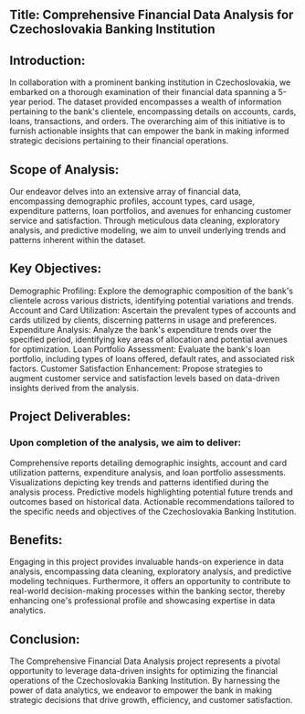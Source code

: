 ## Title: Comprehensive Financial Data Analysis for Czechoslovakia Banking Institution

## Introduction:

In collaboration with a prominent banking institution in Czechoslovakia, we embarked on a thorough examination of their financial data spanning a 5-year period. The dataset provided encompasses a wealth of information pertaining to the bank's clientele, encompassing details on accounts, cards, loans, transactions, and orders. The overarching aim of this initiative is to furnish actionable insights that can empower the bank in making informed strategic decisions pertaining to their financial operations.

## Scope of Analysis:

Our endeavor delves into an extensive array of financial data, encompassing demographic profiles, account types, card usage, expenditure patterns, loan portfolios, and avenues for enhancing customer service and satisfaction. Through meticulous data cleaning, exploratory analysis, and predictive modeling, we aim to unveil underlying trends and patterns inherent within the dataset.

## Key Objectives:

Demographic Profiling: Explore the demographic composition of the bank's clientele across various districts, identifying potential variations and trends.
Account and Card Utilization: Ascertain the prevalent types of accounts and cards utilized by clients, discerning patterns in usage and preferences.
Expenditure Analysis: Analyze the bank's expenditure trends over the specified period, identifying key areas of allocation and potential avenues for optimization.
Loan Portfolio Assessment: Evaluate the bank's loan portfolio, including types of loans offered, default rates, and associated risk factors.
Customer Satisfaction Enhancement: Propose strategies to augment customer service and satisfaction levels based on data-driven insights derived from the analysis.

## Project Deliverables:

### Upon completion of the analysis, we aim to deliver:

Comprehensive reports detailing demographic insights, account and card utilization patterns, expenditure analysis, and loan portfolio assessments.
Visualizations depicting key trends and patterns identified during the analysis process.
Predictive models highlighting potential future trends and outcomes based on historical data.
Actionable recommendations tailored to the specific needs and objectives of the Czechoslovakia Banking Institution.

## Benefits:

Engaging in this project provides invaluable hands-on experience in data analysis, encompassing data cleaning, exploratory analysis, and predictive modeling techniques. Furthermore, it offers an opportunity to contribute to real-world decision-making processes within the banking sector, thereby enhancing one's professional profile and showcasing expertise in data analytics.

## Conclusion:

The Comprehensive Financial Data Analysis project represents a pivotal opportunity to leverage data-driven insights for optimizing the financial operations of the Czechoslovakia Banking Institution. By harnessing the power of data analytics, we endeavor to empower the bank in making strategic decisions that drive growth, efficiency, and customer satisfaction.
